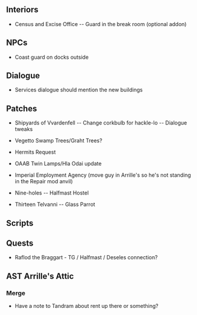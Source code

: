 ## Interiors
* Census and Excise Office
-- Guard in the break room (optional addon)  

## NPCs
* Coast guard on docks outside

## Dialogue
* Services dialogue should mention the new buildings

## Patches
* Shipyards of Vvardenfell
-- Change corkbulb for hackle-lo
-- Dialogue tweaks
* Vegetto Swamp Trees/Graht Trees?
* Hermits Request
* OAAB Twin Lamps/Hla Odai update
* Imperial Employment Agency (move guy in Arrille's so he's not standing in the Repair mod anvil)

* Nine-holes 
-- Halfmast Hostel

* Thirteen Telvanni
-- Glass Parrot

## Scripts

## Quests
* Raflod the Braggart - TG / Halfmast / Deseles connection?

## AST Arrille's Attic
### Merge
* Have a note to Tandram about rent up there or something?